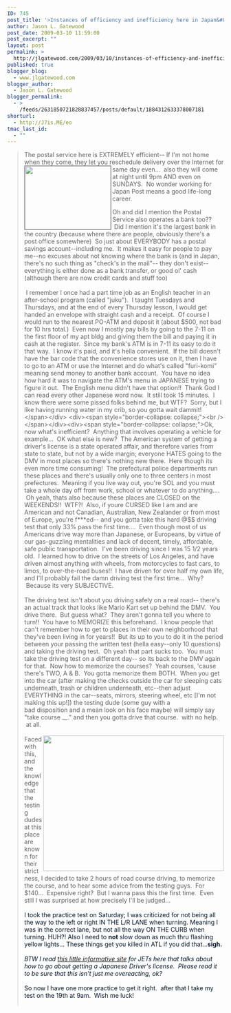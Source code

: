 ```yaml
---
ID: 745
post_title: '>Instances of efficiency and inefficiency here in Japan&#8230;'
author: Jason L. Gatewood
post_date: 2009-03-10 11:59:00
post_excerpt: ""
layout: post
permalink: >
  http://jlgatewood.com/2009/03/10/instances-of-efficiency-and-inefficiency-here-in-japan/
published: true
blogger_blog:
  - www.jlgatewood.com
blogger_author:
  - Jason L. Gatewood
blogger_permalink:
  - >
    /feeds/2631850721828837457/posts/default/1884312633378007181
shorturl:
  - http://J7is.ME/eo
tmac_last_id:
  - ""
---
```

><span style="border-collapse: collapse; ">The postal service here is EXTREMELY efficient-- If I'm not home when they come, they let you reschedule delivery over the Internet for same day even...  also they will <img align="left" src="http://tbn2.google.com/images?q=tbn:vWN6xGduxRVk3M:http://www.bloomberg.com/apps/data%3Fpid%3Davimage%26iid%3DiocYXZx_ZPuQ" style="border:1px solid;" width="200" height="147" />come at night until 9pm AND even on SUNDAYS.  No wonder working for Japan Post means a good life-long career.  </span><div> <span style="border-collapse: collapse; ">Oh and did I mention the Postal Service also operates a bank too??  Did I mention it's the largest bank in the country (because where there are people, obviously there's a post office somewhere)  So just about EVERYBODY has a postal savings account--including me.  It makes it easy for people to pay me--no excuses about not knowing where the bank is (and in Japan, there's no such thing as "check's in the mail"-- they don't exist--everything is either done as a bank transfer, or good ol' cash (although there are now credit cards and stuff too) </span></div> <div><span style="border-collapse: collapse;"><br /></span></div><div><span style="border-collapse: collapse; "> I remember I once had a part time job as an English teacher in an after-school program (called "juku").  I taught Tuesdays and Thursdays, and at the end of every Thursday lesson, I would get handed an envelope with straight cash and a receipt.  Of course I would run to the nearest PO-ATM and deposit it (about $500, not bad for 10 hrs total.)  Even now I mostly pay bills by going to the 7-11 on the first floor of my apt bldg and giving them the bill and paying it in cash at the register.  Since my bank's ATM is in 7-11 its easy to do it that way.  I know it's paid, and it's hella convenient.  If the bill doesn't have the bar code that the convenience stores use on it, then I have to go to an ATM or use the Internet and do what's called "furi-komi" meaning send money to another bank account.  You have no idea how hard it was to navigate the ATM's menu in JAPANESE trying to figure it out.  The English menu didn't have that option!!  Thank God I can read every other Japanese word now.  It still took 15 minutes.  I know there were some pissed folks behind me, but WTF?  Sorry, but I like having running water in my crib, so you gotta wait dammit!</span></div> <div><span style="border-collapse: collapse;"><br /></span></div><div><span style="border-collapse: collapse;">Ok, now what's inefficient?  Anything that involves operating a vehicle for example...  OK what else is new?  The American system of getting a driver's license is a state operated affair, and therefore varies from state to state, but not by a wide margin; everyone HATES going to the DMV in most places so there's nothing new there.  Here though its even more time consuming!  The prefectural police departments run these places and there's usually only one to three centers in most prefectures.  Meaning if you live way out, you're SOL and you must take a whole day off from work, school or whatever to do anything....  Oh yeah, thats also because these places are CLOSED on the WEEKENDS!!  WTF?!  Also, if youre CURSED like I am and are American and not Canadian, Australian, New Zealander or from most of Europe, you're f***ed-- and you gotta take this hard @$$ driving test that only 33% pass the first time....  Even though most of us Americans drive way more than Japanese, or Europeans, by virtue of our gas-guzzling mentalities and lack of decent, timely, affordable, safe public transportation.  I've been driving since I was 15 1/2 years old.  I learned how to drive on the streets of Los Angeles, and have driven almost anything with wheels, from motorcycles to fast cars, to limos, to over-the-road buses!!  I have driven for over half my own life, and I'll probably fail the damn driving test the first time...  Why?  Because its very SUBJECTIVE.  </span></div> <div><span style="border-collapse: collapse;"><br /></span></div><div><span style="border-collapse: collapse;">The driving test isn't about you driving safely on a real road-- there's an actual track that looks like Mario Kart set up behind the DMV.  You drive there.  But guess what?  They aren't gonna tell you where to turn!!  You have to MEMORIZE this beforehand.  I know people that can't remember how to get to places in their own neighborhood that they've been living in for years!!  But its up to you to do it in the period between your passing the written test (hella easy--only 10 questions) and taking the driving test.  Oh yeah that part sucks too.  You must take the driving test on a different day-- so its back to the DMV again for that.  Now how to memorize the courses?  Yeah courses, 'cause there's TWO, A & B.  You gotta memorize them BOTH.  When you get into the car (after making the checks outside the car for sleeping cats underneath, trash or children underneath, etc--then adjust EVERYTHING in the car--seats, mirrors, steering wheel, etc [I'm not making this up!]) the testing dude (some guy with a bad disposition and a mean look on his face maybe) will simply say "take course __." and then you gotta drive that course.  with no help.  at all.  </span></div> <div><span style="border-collapse: collapse;"><br /></span></div><div><span style="border-collapse: collapse;"><span style="border-collapse: separate; "><img src="http://www.jlgatewood.com/wp-content/uploads/2011/03/course.jpg" align="right" width="420" height="315" /></span>Faced with this, and the knowledge that the testing dudes at this place are known for their strictness, I decided to take 2 hours of road course driving, to memorize the course, and to hear some advice from the testing guys.  For $140...  Expensive right?  But I wanna pass this the first time.  Even still I was surprised at how precisely I'll be judged...</span></div> <div><span style="border-collapse: collapse;"><br /></span></div><div><span style="border-collapse: collapse;"><span style="border-collapse: separate; color: rgb(2, 19, 36); ">I took the practice test on Saturday; I was criticized for not being all the way to the left or right IN THE L/R LANE when turning. Meaning I was in the correct lane, but not all the way ON THE CURB when turning. HUH?! Also I need to <b>not</b> slow down as much thru flashing yellow lights... These things get you killed in ATL if you did that...<b>sigh. </b></span><br /></span></div><div><span style="color: rgb(2, 19, 36); font-weight: bold;"><br /></span></div><div><span style="color: rgb(2, 19, 36); "><span style="font-style: italic;">BTW I read <a href="http://www.supermelf.com/japan/ajetdrivingbook/chap3.html">this little informative site</a> for JETs here that talks about how to go about getting a Japanese Driver's license.  Please read it to be sure that this isn't just me overeacting, ok?</span></span></div> <div><span style="color: rgb(2, 19, 36); font-weight: bold;"><br /></span></div><div><span style="color: rgb(2, 19, 36); ">So n</span><span style="color: rgb(2, 19, 36); ">ow I have one more practice to get it right.  after that I take my test on the 19th at 9am.  Wish me luck!</span></div> <div><span style="border-collapse: collapse;"> </span><br /></div>